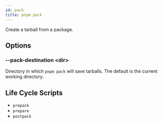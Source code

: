 ```yaml
---
id: pack
title: pnpm pack
---
```


Create a tarball from a package.

## Options

### --pack-destination &lt;dir\>

Directory in which `pnpm pack` will save tarballs. The default is the current working directory.

## Life Cycle Scripts

* `prepack`
* `prepare`
* `postpack`

